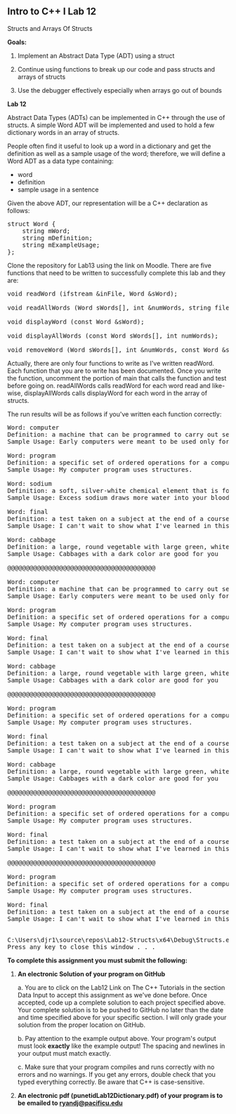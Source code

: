 ## Intro to C++ I Lab 12
 
Structs and Arrays Of Structs

**Goals:**

1.  Implement an Abstract Data Type (ADT) using a struct

2.  Continue using functions to break up our code and pass structs and arrays of structs

3.  Use the debugger effectively especially when arrays go out of bounds


**Lab 12**

Abstract Data Types (ADTs) can be implemented in C++ through the use of
structs. A simple Word ADT will be implemented and used to hold a few
dictionary words in an array of structs.

People often find it useful to look up a word in a dictionary and get
the definition as well as a sample usage of the word; therefore, we will
define a Word ADT as a data type containing:

-   word
-   definition
-   sample usage in a sentence

Given the above ADT, our representation will be a C++ declaration as
follows:

<pre>
struct Word {
	string mWord;
	string mDefinition;
	string mExampleUsage;
};
</pre>

Clone the repository for Lab13 using the link on Moodle. There are five
functions that need to be written to successfully complete this lab and
they are:

<pre>
void readWord (ifstream &inFile, Word &sWord);

void readAllWords (Word sWords[], int &numWords, string fileName);

void displayWord (const Word &sWord);

void displayAllWords (const Word sWords[], int numWords);

void removeWord (Word sWords[], int &numWords, const Word &sWord);
</pre>

Actually, there are only four functions to write as I\'ve written
readWord. Each function that you are to write has been documented. Once
you write the function, uncomment the portion of main that calls the
function and test before going on. readAllWords calls readWord for each
word read and like-wise, displayAllWords calls displayWord for each word
in the array of structs.

The run results will be as follows if you've written each function correctly:

<pre>
Word: computer
Definition: a machine that can be programmed to carry out sequences of arithmetic and logical operations
Sample Usage: Early computers were meant to be used only for calculations.

Word: program
Definition: a specific set of ordered operations for a computer to perform
Sample Usage: My computer program uses structures.

Word: sodium
Definition: a soft, silver-white chemical element that is found in salt
Sample Usage: Excess sodium draws more water into your blood stream, and this increases blood pressure.

Word: final
Definition: a test taken on a subject at the end of a course
Sample Usage: I can't wait to show what I've learned in this course by taking the final.

Word: cabbage
Definition: a large, round vegetable with large green, white, or purple leaves that can be eaten cooked or uncooked
Sample Usage: Cabbages with a dark color are good for you

@@@@@@@@@@@@@@@@@@@@@@@@@@@@@@@@@@@@@@@@

Word: computer
Definition: a machine that can be programmed to carry out sequences of arithmetic and logical operations
Sample Usage: Early computers were meant to be used only for calculations.

Word: program
Definition: a specific set of ordered operations for a computer to perform
Sample Usage: My computer program uses structures.

Word: final
Definition: a test taken on a subject at the end of a course
Sample Usage: I can't wait to show what I've learned in this course by taking the final.

Word: cabbage
Definition: a large, round vegetable with large green, white, or purple leaves that can be eaten cooked or uncooked
Sample Usage: Cabbages with a dark color are good for you

@@@@@@@@@@@@@@@@@@@@@@@@@@@@@@@@@@@@@@@@

Word: program
Definition: a specific set of ordered operations for a computer to perform
Sample Usage: My computer program uses structures.

Word: final
Definition: a test taken on a subject at the end of a course
Sample Usage: I can't wait to show what I've learned in this course by taking the final.

Word: cabbage
Definition: a large, round vegetable with large green, white, or purple leaves that can be eaten cooked or uncooked
Sample Usage: Cabbages with a dark color are good for you

@@@@@@@@@@@@@@@@@@@@@@@@@@@@@@@@@@@@@@@@

Word: program
Definition: a specific set of ordered operations for a computer to perform
Sample Usage: My computer program uses structures.

Word: final
Definition: a test taken on a subject at the end of a course
Sample Usage: I can't wait to show what I've learned in this course by taking the final.

@@@@@@@@@@@@@@@@@@@@@@@@@@@@@@@@@@@@@@@@

Word: program
Definition: a specific set of ordered operations for a computer to perform
Sample Usage: My computer program uses structures.

Word: final
Definition: a test taken on a subject at the end of a course
Sample Usage: I can't wait to show what I've learned in this course by taking the final.


C:\Users\djr1\source\repos\Lab12-Structs\x64\Debug\Structs.exe (process 9848) exited with code 0.
Press any key to close this window . . .
</pre>

**To complete this assignment you must submit the following:**

1.  **An electronic Solution of your program on GitHub**

    a.  You are to click on the Lab12 Link on The C++ Tutorials in the section Data Input to accept this
        assignment as we've done before. Once accepted, code up a
        complete solution to each project specified above. Your
        complete solution is to be pushed to GitHub no later than the
        date and time specified above for your specific section. I will
        only grade your solution from the proper location on GitHub.

    b.  Pay attention to the example output above. Your program's output
        must look **exactly** like the example output! The spacing and
        newlines in your output must match exactly.

    c.  Make sure that your program compiles and runs correctly with no
        errors and no warnings. If you get any errors, double check that
        you typed everything correctly. Be aware that C++ is
        case-sensitive.

2.  **An electronic pdf (punetidLab12Dictionary.pdf) 
of your program is to be emailed to ryandj@pacificu.edu**
